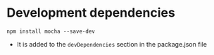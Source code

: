 # Development dependencies

```
npm install mocha --save-dev
```

* It is added to the `devDependencies` section in the package.json file


